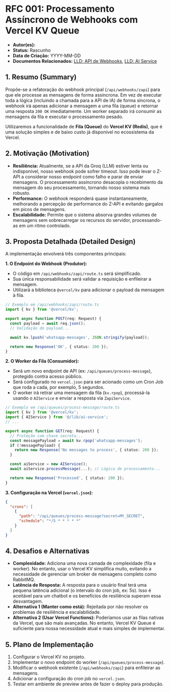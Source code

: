 # RFC 001: Processamento Assíncrono de Webhooks com Vercel KV Queue

-   **Autor(es):**
-   **Status:** Rascunho
-   **Data de Criação:** YYYY-MM-DD
-   **Documentos Relacionados:** [LLD: API de Webhooks](../design/002-webhooks-api-lld.md), [LLD: AI Service](../design/004-ai-service-lld.md)

## 1. Resumo (Summary)

Propõe-se a refatoração do webhook principal (`/api/webhooks/zapi`) para que ele processe as mensagens de forma assíncrona. Em vez de executar toda a lógica (incluindo a chamada para a API de IA) de forma síncrona, o webhook irá apenas adicionar a mensagem a uma fila (queue) e retornar uma resposta `200 OK` imediatamente. Um worker separado irá consumir as mensagens da fila e executar o processamento pesado.

Utilizaremos a funcionalidade de **Fila (Queue)** do **Vercel KV (Redis)**, que é uma solução simples e de baixo custo já disponível no ecossistema da Vercel.

## 2. Motivação (Motivation)

-   **Resiliência:** Atualmente, se a API da Groq (LLM) estiver lenta ou indisponível, nosso webhook pode sofrer timeout. Isso pode levar o Z-API a considerar nosso endpoint como falho e parar de enviar mensagens. O processamento assíncrono desacopla o recebimento da mensagem do seu processamento, tornando nosso sistema mais robusto.
-   **Performance:** O webhook responderá quase instantaneamente, melhorando a percepção de performance do Z-API e evitando gargalos em picos de mensagens.
-   **Escalabilidade:** Permite que o sistema absorva grandes volumes de mensagens sem sobrecarregar os recursos do servidor, processando-as em um ritmo controlado.

## 3. Proposta Detalhada (Detailed Design)

A implementação envolverá três componentes principais:

**1. O Endpoint do Webhook (Produtor):**
   - O código em `/api/webhooks/zapi/route.ts` será simplificado.
   - Sua única responsabilidade será validar a requisição e enfileirar a mensagem.
   - Utilizará a biblioteca `@vercel/kv` para adicionar o payload da mensagem à fila.

   ```typescript
   // Exemplo em /api/webhooks/zapi/route.ts
   import { kv } from '@vercel/kv';

   export async function POST(req: Request) {
     const payload = await req.json();
     // Validação do payload...

     await kv.lpush('whatsapp-messages', JSON.stringify(payload));

     return new Response('OK', { status: 200 });
   }
   ```

**2. O Worker da Fila (Consumidor):**
   - Será um novo endpoint de API (ex: `/api/queues/process-message`), protegido contra acesso público.
   - Será configurado no `vercel.json` para ser acionado como um Cron Job que roda a cada, por exemplo, 5 segundos.
   - O worker irá retirar uma mensagem da fila (`kv.rpop`), processá-la usando o `AIService` e enviar a resposta via `ZapiService`.

   ```typescript
   // Exemplo em /api/queues/process-message/route.ts
   import { kv } from '@vercel/kv';
   import { AIService } from '@/lib/ai-service';
   // ...

   export async function GET(req: Request) {
     // Proteção com chave secreta...
     const messagePayload = await kv.rpop('whatsapp-messages');
     if (!messagePayload) {
       return new Response('No messages to process', { status: 200 });
     }

     const aiService = new AIService();
     await aiService.processMessage(...); // Lógica de processamento...

     return new Response('Processed', { status: 200 });
   }
   ```

**3. Configuração na Vercel (`vercel.json`):**

```json
{
  "crons": [
    {
      "path": "/api/queues/process-message?secret=MY_SECRET",
      "schedule": "*/5 * * * * *"
    }
  ]
}
```

## 4. Desafios e Alternativas

-   **Complexidade:** Adiciona uma nova camada de complexidade (fila e worker). No entanto, usar o Vercel KV simplifica muito, evitando a necessidade de gerenciar um broker de mensagens completo como RabbitMQ.
-   **Latência de Resposta:** A resposta para o usuário final terá uma pequena latência adicional (o intervalo do cron job, ex: 5s). Isso é aceitável para um chatbot e os benefícios de resiliência superam essa desvantagem.
-   **Alternativa 1 (Manter como está):** Rejeitada por não resolver os problemas de resiliência e escalabilidade.
-   **Alternativa 2 (Usar Vercel Functions):** Poderíamos usar as filas nativas da Vercel, que são mais avançadas. No entanto, Vercel KV Queue é suficiente para nossa necessidade atual e mais simples de implementar.

## 5. Plano de Implementação

1.  Configurar o Vercel KV no projeto.
2.  Implementar o novo endpoint do worker (`/api/queues/process-message`).
3.  Modificar o webhook existente (`/api/webhooks/zapi`) para enfileirar as mensagens.
4.  Adicionar a configuração do cron job no `vercel.json`.
5.  Testar em ambiente de preview antes de fazer o deploy para produção. 